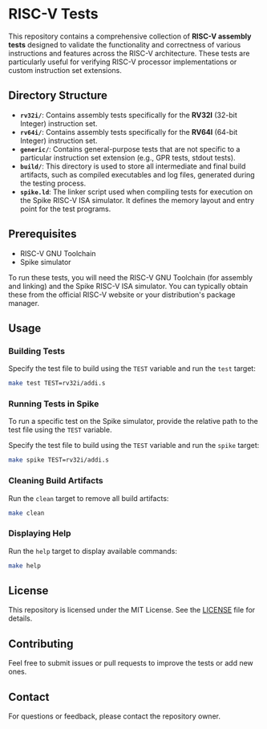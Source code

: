 # RISC-V Tests

This repository contains a comprehensive collection of **RISC-V assembly tests** designed to validate the functionality and correctness of various instructions and features across the RISC-V architecture. These tests are particularly useful for verifying RISC-V processor implementations or custom instruction set extensions.

## Directory Structure

- **`rv32i/`**: Contains assembly tests specifically for the **RV32I** (32-bit Integer) instruction set.
- **`rv64i/`**: Contains assembly tests specifically for the **RV64I** (64-bit Integer) instruction set.
- **`generic/`**: Contains general-purpose tests that are not specific to a particular instruction set extension (e.g., GPR tests, stdout tests).
- **`build/`**: This directory is used to store all intermediate and final build artifacts, such as compiled executables and log files, generated during the testing process.
- **`spike.ld`**: The linker script used when compiling tests for execution on the Spike RISC-V ISA simulator. It defines the memory layout and entry point for the test programs.

## Prerequisites

- RISC-V GNU Toolchain
- Spike simulator

To run these tests, you will need the RISC-V GNU Toolchain (for assembly and linking) and the Spike RISC-V ISA simulator. You can typically obtain these from the official RISC-V website or your distribution's package manager.

## Usage

### Building Tests
Specify the test file to build using the `TEST` variable and run the `test` target:
```bash
make test TEST=rv32i/addi.s
```

### Running Tests in Spike

To run a specific test on the Spike simulator, provide the relative path to the test file using the `TEST` variable.

Specify the test file to build using the `TEST` variable and run the `spike` target:
```bash
make spike TEST=rv32i/addi.s
```

### Cleaning Build Artifacts

Run the `clean` target to remove all build artifacts:
```bash
make clean
```

### Displaying Help

Run the `help` target to display available commands:
```bash
make help
```

## License

This repository is licensed under the MIT License. See the [LICENSE](LICENSE) file for details.

## Contributing

Feel free to submit issues or pull requests to improve the tests or add new ones.

## Contact

For questions or feedback, please contact the repository owner.
